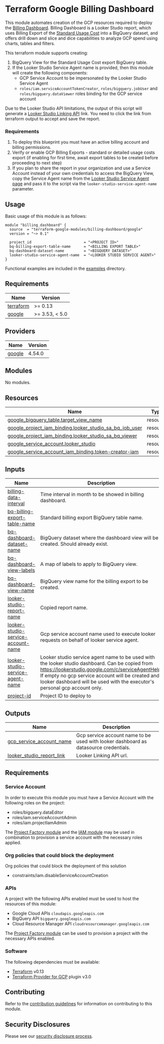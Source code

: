 # Terraform Google Billing Dashboard

This module automates creation of the GCP resources required to deploy the [Billing Dashboard](https://datastudio.google.com/reporting/64387229-05e0-4951-aa3f-e7349bbafc07/page/p_l3qef1s8rc). 
Billing Dashboard is a Looker Studio report, which uses Billing Export of the [Standard Usage Cost](https://cloud.google.com/billing/docs/how-to/export-data-bigquery-setup) into a BigQuery dataset, and offers drill down and slice and dice capabilities to analyze GCP spend using charts, tables and filters.

This terraform module supports creating:

1. BigQuery View for the Standard Usage Cost export BigQuery table.
1. If the Looker Studio Service Agent name is provided, then this module will create the following components:
    - GCP Service Account to be impersonated by the Looker Studio Service Agent  
    - `roles/iam.serviceAccountTokenCreator`, `roles/bigquery.jobUser` and `roles/bigquery.dataViewer` roles binding for the GCP service account

Due to the Looker Studio API limitations, the output of this script will generate a [Looker Studio Linking API](https://developers.google.com/looker-studio/integrate/linking-api#linking_api_user_experience) link. You need to click the link from terraform output to accept and save the report.


### Requirements
1. To deploy this blueprint you must have an active billing account and billing permissions.
1. Verify or enable GCP Billing Exports - standard or detailed usage costs export (if enabling for first time, await export tables to be created before proceeding to next step)
1. If you plan to share the report in your organization and use a Service Account instead of your own credentials to access the BigQuery View, copy the Service Agent name from the [Looker Studio Service Agent page](https://lookerstudio.google.com/c/serviceAgentHelp) and pass it to the script via the `looker-studio-service-agent-name` parameter.

## Usage

Basic usage of this module is as follows:

```hcl
module "billing_dashboard" {
  source  = "terraform-google-modules/billing-dashboard/google"
  version = "~> 0.1"

  project_id                        = "<PROJECT ID>"
  bq-billing-export-table-name      = "<BILLING EXPORT TABLE>"
  bq-dashboard-dataset-name         = "<BIGQUERY DATASET>"
  looker-studio-service-agent-name  = "<LOOKER STUDIO SERVICE AGENT>"
}
```

Functional examples are included in the
[examples](./examples/) directory.

<!-- BEGINNING OF PRE-COMMIT-TERRAFORM DOCS HOOK -->
## Requirements

| Name | Version |
|------|---------|
| <a name="requirement_terraform"></a> [terraform](#requirement\_terraform) | >= 0.13 |
| <a name="requirement_google"></a> [google](#requirement\_google) | >= 3.53, < 5.0 |

## Providers

| Name | Version |
|------|---------|
| <a name="provider_google"></a> [google](#provider\_google) | 4.54.0 |

## Modules

No modules.

## Resources

| Name | Type |
|------|------|
| [google_bigquery_table.target_view_name](https://registry.terraform.io/providers/hashicorp/google/latest/docs/resources/bigquery_table) | resource |
| [google_project_iam_binding.looker_studio_sa_bq_job_user](https://registry.terraform.io/providers/hashicorp/google/latest/docs/resources/project_iam_binding) | resource |
| [google_project_iam_binding.looker_studio_sa_bq_viewer](https://registry.terraform.io/providers/hashicorp/google/latest/docs/resources/project_iam_binding) | resource |
| [google_service_account.looker_studio](https://registry.terraform.io/providers/hashicorp/google/latest/docs/resources/service_account) | resource |
| [google_service_account_iam_binding.token-creator-iam](https://registry.terraform.io/providers/hashicorp/google/latest/docs/resources/service_account_iam_binding) | resource |

## Inputs

| Name | Description | Type | Default | Required |
|------|-------------|------|---------|:--------:|
| <a name="input_billing-data-interval"></a> [billing-data-interval](#input\_billing-data-interval) | Time interval in month to be showed in billing dashboard. | `number` | `13` | no |
| <a name="input_bq-billing-export-table-name"></a> [bq-billing-export-table-name](#input\_bq-billing-export-table-name) | Standard billing export BigQuery table name. | `string` | n/a | yes |
| <a name="input_bq-dashboard-dataset-name"></a> [bq-dashboard-dataset-name](#input\_bq-dashboard-dataset-name) | BigQuery dataset where the dashboard view will be created. Should already exist. | `string` | n/a | yes |
| <a name="input_bq-dashboard-view-labels"></a> [bq-dashboard-view-labels](#input\_bq-dashboard-view-labels) | A map of labels to apply to BigQuery view. | `map(string)` | `{}` | no |
| <a name="input_bq-dashboard-view-name"></a> [bq-dashboard-view-name](#input\_bq-dashboard-view-name) | BigQuery view name for the billing export to be created. | `string` | `"billing-export-view"` | no |
| <a name="input_looker-studio-report-name"></a> [looker-studio-report-name](#input\_looker-studio-report-name) | Copied report name. | `string` | `"billing-report"` | no |
| <a name="input_looker-studio-service-account-name"></a> [looker-studio-service-account-name](#input\_looker-studio-service-account-name) | Gcp service account name used to execute looker requests on behalf of looker service agent. | `string` | `"looker-studio-sa"` | no |
| <a name="input_looker-studio-service-agent-name"></a> [looker-studio-service-agent-name](#input\_looker-studio-service-agent-name) | Looker studio service agent name to be used with the looker studio dashboard. Can be copied from https://lookerstudio.google.com/c/serviceAgentHelp. If empty no gcp service account will be created and looker dashboard will be used with the executor's personal gcp account only. | `string` | `null` | no |
| <a name="input_project-id"></a> [project-id](#input\_project-id) | Project ID to deploy to | `string` | n/a | yes |

## Outputs

| Name | Description |
|------|-------------|
| <a name="output_gcp_service_account_name"></a> [gcp\_service\_account\_name](#output\_gcp\_service\_account\_name) | Gcp service account name to be used with looker dashboard as datasource credentials. |
| <a name="output_looker_studio_report_link"></a> [looker\_studio\_report\_link](#output\_looker\_studio\_report\_link) | Looker Linking API url. |

<!-- END OF PRE-COMMIT-TERRAFORM DOCS HOOK -->

## Requirements

### Service Account
In order to execute this module you must have a Service Account with the following roles on the project:

- roles/bigquery.dataEditor
- roles/iam.serviceAccountAdmin
- roles/iam.projectIamAdmin

The [Project Factory module][project-factory-module] and the
[IAM module][iam-module] may be used in combination to provision a
service account with the necessary roles applied.

### Org policies that could block the deployment

Org policies that could block the deployment of this solution

- constraints/iam.disableServiceAccountCreation

### APIs

A project with the following APIs enabled must be used to host the
resources of this module:

- Google Cloud APIs `cloudapis.googleapis.com`
- BigQuery API `bigquery.googleapis.com`
- Cloud Resource Manager API `cloudresourcemanager.googleapis.com`

The [Project Factory module][project-factory-module] can be used to
provision a project with the necessary APIs enabled.

### Software

The following dependencies must be available:

- [Terraform][terraform] v0.13
- [Terraform Provider for GCP][terraform-provider-gcp] plugin v3.0

## Contributing

Refer to the [contribution guidelines](./CONTRIBUTING.md) for
information on contributing to this module.

[iam-module]: https://registry.terraform.io/modules/terraform-google-modules/iam/google
[project-factory-module]: https://registry.terraform.io/modules/terraform-google-modules/project-factory/google
[terraform-provider-gcp]: https://www.terraform.io/docs/providers/google/index.html
[terraform]: https://www.terraform.io/downloads.html

## Security Disclosures

Please see our [security disclosure process](./SECURITY.md).

